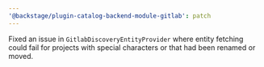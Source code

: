 ```yaml
---
'@backstage/plugin-catalog-backend-module-gitlab': patch
---
```


Fixed an issue in `GitlabDiscoveryEntityProvider` where entity fetching could fail for projects with special characters or that had been renamed or moved.
